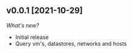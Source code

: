 ## v0.0.1 [2021-10-29]

_What's new?_

- Initial release
- Query vm's, datastores, networks and hosts